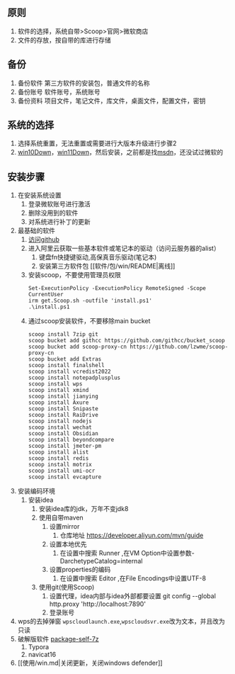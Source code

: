 ## 原则
1. 软件的选择，系统自带>Scoop>官网>微软商店
2. 文件的存放，按自带的库进行存储

## 备份
1. 备份软件 第三方软件的安装包，普通文件的名称
2. 备份账号 软件账号，系统账号
3. 备份资料 项目文件，笔记文件，库文件，桌面文件，配置文件，密钥

## 系统的选择
1. 选择系统重置，无法重置或需要进行大版本升级进行步骤2
2. [win10Down](https://www.microsoft.com/zh-cn/software-download/windows10)，[win11Down](https://www.microsoft.com/zh-cn/software-download/windows11)，然后安装，之前都是找[msdn](https://msdn.itellyou.cn/)，还没试过微软的

## 安装步骤
1. 在安装系统设置
   1. 登录微软账号进行激活
   2. 删除没用到的软件
   3. 对系统进行补丁的更新
2. 最基础的软件
   1. [访问github](https://github.com/githcc/knowledge_self_obsidian/blob/main/%E7%B3%BB%E7%BB%9F/%E5%AE%89%E8%A3%85/win.md)
   2. 进入阿里云获取一些基本软件或笔记本的驱动（访问云服务器的alist）
      1. 键盘fn快捷键驱动,高保真音乐驱动(笔记本)
      2. 安装第三方软件包 [[软件/包/win/README|离线]]
   3. 安装scoop，不要使用管理员权限
      ```
      Set-ExecutionPolicy -ExecutionPolicy RemoteSigned -Scope CurrentUser
      irm get.Scoop.sh -outfile 'install.ps1'
      .\install.ps1
      ```
   4. 通过scoop安装软件，不要移除main bucket
      ```
      scoop install 7zip git
      scoop bucket add githcc https://github.com/githcc/bucket_scoop
      scoop bucket add scoop-proxy-cn https://github.com/lzwme/scoop-proxy-cn
      scoop bucket add Extras
      scoop install finalshell
      scoop install vcredist2022
      scoop install notepadplusplus
      scoop install wps
      scoop install xmind
      scoop install jianying
      scoop install Axure
      scoop install Snipaste
      scoop install RaiDrive
      scoop install nodejs
      scoop install wechat
      scoop install Obsidian
      scoop install beyondcompare
      scoop install jmeter-pm
      scoop install alist
      scoop install redis
      scoop install motrix
      scoop install umi-ocr
      scoop install evcapture
      ```
3. 安装编码环境
   1. 安装idea
      1. 安装idea库的jdk，万年不变jdk8
      2. 使用自带maven
         1. 设置mirror
            1. 仓库地址 https://developer.aliyun.com/mvn/guide
         2. 设置本地优先
            1. 在设置中搜索 Runner ,在VM Option中设置参数-DarchetypeCatalog=internal
         3. 设置properties的编码
            1. 在设置中搜索 Editor ,在File Encodings中设置UTF-8
      3. 使用git(使用Scoop)
         1. 设置代理，idea内部与idea外部都要设置
               git config --global http.proxy 'http://localhost:7890'
         2. 登录账号
4. wps的去掉弹窗
   `wpscloudlaunch.exe`,`wpscloudsvr.exe`改为文本，并且改为只读
5. 破解版软件 [package-self-7z](https://github.com/githcc/package-self-7z)
   1. Typora
   2. navicat16
6. [[使用/win.md|关闭更新，关闭windows defender]]